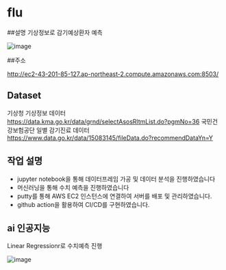 # flu

##설명
기상정보로 감기예상환자 예측

![image](https://github.com/zzanggeonui//streamlit_flu/blob/main/%EA%B0%90%EA%B8%B0%EC%A7%84%EB%A3%8C%20%ED%99%98%EC%9E%90.png)

##주소

http://ec2-43-201-85-127.ap-northeast-2.compute.amazonaws.com:8503/

## Dataset

기상청 기상정보 데이터
https://data.kma.go.kr/data/grnd/selectAsosRltmList.do?pgmNo=36
국민건강보험공단 일별 감기진료 데이터
https://www.data.go.kr/data/15083145/fileData.do?recommendDataYn=Y

## 작업 설명

- jupyter notebook을 통해 데이터프레임 가공 및 데이터 분석을 진행하였습니다
- 머신러닝을 통해 수치 예측을 진행하였습니다
- putty를 통해 AWS EC2 인스턴스에 연결하여 서버를 배포 및 관리하였습니다.
- github action을 활용하여 CI/CD를 구현하였습니다.


## ai 인공지능
 Linear Regressionr로 수치예측 진행

 ![image](https://github.com/zzanggeonui//streamlit_flu/blob/main/%EB%A9%94%EC%9D%B8%ED%99%94%EB%A9%B4.png)
